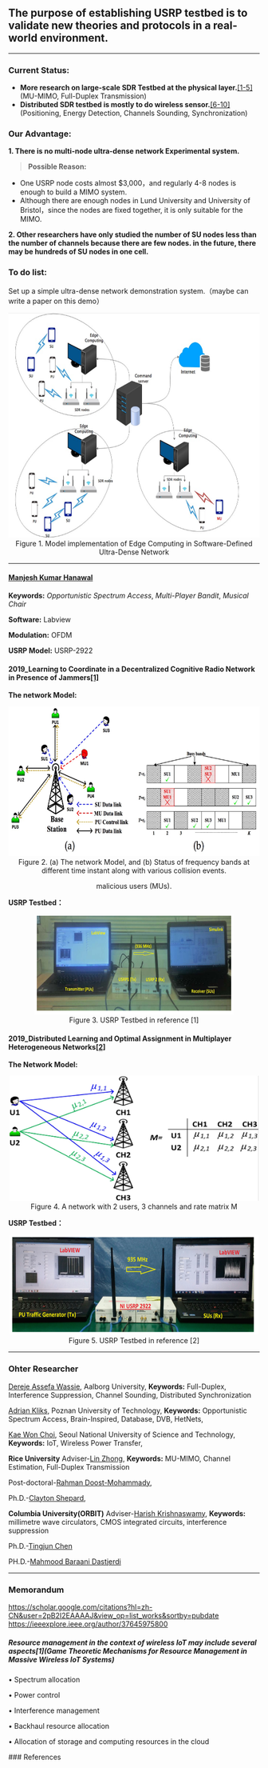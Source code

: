 
## The purpose of establishing USRP testbed is to validate new theories and protocols in a real-world environment.
----
### Current Status:
- **More research on large-scale SDR Testbed at the physical layer.**[[1-5]](#id)(MU-MIMO, Full-Duplex Transmission)
- **Distributed SDR testbed is mostly to do wireless sensor.**[[6-10]](#id)(Positioning, Energy Detection, Channels Sounding, Synchronization)

### Our Advantage:

**1. There is no multi-node ultra-dense network Experimental system.**
>**Possible Reason:**
- One USRP node costs almost $3,000，and regularly 4-8 nodes is enough to build a MIMO system.
- Although there are enough nodes in Lund University and University of Bristol，since the nodes are fixed together, it is only suitable for the MIMO.

**2. Other researchers have only studied the number of SU nodes less than the number of channels because there are few nodes. in the future, there may be hundreds of SU nodes in one cell.**

### To do list:

Set up a simple ultra-dense network demonstration system.（maybe can write a paper on this demo）
<center>
<img src="./Photos/edge_computing.jpg" width="700" height="450">
<center>Figure 1. Model implementation  of Edge Computing in Software-Defined Ultra-Dense Network</center>
</center>

----
#### [Manjesh Kumar Hanawal](https://scholar.google.com/citations?hl=zh-CN&user=vtVK3KUAAAAJ&view_op=list_works&sortby=pubdate)

**Keywords:** *Opportunistic Spectrum Access*, *Multi-Player Bandit*, *Musical Chair*

**Software:** Labview

**Modulation:** OFDM

**USRP Model:** USRP-2922


#### 2019_Learning to Coordinate in a Decentralized Cognitive Radio Network in Presence of Jammers[[1]](https://ieeexplore.ieee.org/stamp/stamp.jsp?arnumber=8770293)


**The network Model:**

<center>
<img src="./Photos/learning_to_coordinate_presence_of_jammers.png" width="700" height="300">
<center>Figure 2. (a) The network Model, and (b) Status of frequency
bands at different time instant along with various collision
events.

malicious users (MUs).</center>
</center>


**USRP Testbed：**


<center>
<img src="./Photos/DA_OSA_CRN.png" width="400" height="200">
<center>Figure 3. USRP Testbed in reference [1]</center>
</center>

#### 2019_Distributed Learning and Optimal Assignment in Multiplayer Heterogeneous Networks[[2]](https://ieeexplore.ieee.org/stamp/stamp.jsp?tp=&arnumber=8737653)


**The Network Model:**

<center>
<img src="./Photos/Distributed_Learning_and_Optimal_Assignment_in_Multiplayer_Heterogeneous_Networks.jpg" width="500" height="250">
<center>Figure 4.  A network with 2 users, 3 channels and rate matrix M</center>
</center>

**USRP Testbed：**

<center>
<img src="./Photos/DA_DSA_CRN.png" width="500" height="200">
<center>Figure 5. USRP Testbed in reference [2]</center>
</center>

---
### Ohter Researcher
[Dereje Assefa Wassie](https://scholar.google.com/citations?hl=zhCN&user=2pB2I2EAAAAJ&view_op=list_works&sortby=pubdate), Aalborg University, **Keywords:** Full-Duplex, Interference Suppression, Channel Sounding, Distributed Synchronization

[Adrian Kliks](https://scholar.google.com/citations?hl=zh-CN&user=52l_IewAAAAJ&view_op=list_works&sortby=pubdate), Poznan University of Technology, **Keywords:** Opportunistic Spectrum Access, Brain-Inspired, Database, DVB, HetNets,

[Kae Won Choi](https://ciot.skku.edu/), Seoul National University of Science and Technology, **Keywords:** IoT, Wireless Power Transfer,

**Rice University**
Adviser-[Lin Zhong](https://scholar.google.com/citations?hl=zh-CN&user=hJPN-G8AAAAJ&view_op=list_works&sortby=pubdate), **Keywords:** MU-MIMO, Channel Estimation, Full-Duplex Transmission

Post-doctoral-[Rahman Doost-Mohammady](https://scholar.google.com/citations?hl=zh-CN&user=kuJfCcsAAAAJ),

Ph.D.-[Clayton Shepard](https://scholar.google.com/citations?hl=zh-CN&user=uQXZx1gAAAAJ),

**Columbia University(ORBIT)**
Adviser-[Harish Krishnaswamy](http://cosmiccolumbia.com/), **Keywords:** millimetre wave circulators, CMOS integrated circuits, interference suppression

Ph.D.-[Tingjun Chen](https://scholar.google.com/citations?hl=zh-CN&user=RPmhP24AAAAJ)

PH.D.-[Mahmood Baraani Dastjerdi](https://scholar.google.com/citations?hl=zh-CN&user=Lz1eKC8AAAAJ)

---

### Memorandum

<https://scholar.google.com/citations?hl=zh-CN&user=2pB2I2EAAAAJ&view_op=list_works&sortby=pubdate>
<https://ieeexplore.ieee.org/author/37645975800>

##### Resource management in the context of wireless IoT may include several aspects[1](Game Theoretic Mechanisms for Resource Management in Massive Wireless IoT Systems)
• Spectrum allocation

• Power control

• Interference management

• Backhaul resource allocation

• Allocation of storage and computing resources in the cloud


<span id="id">
</span>
### References
